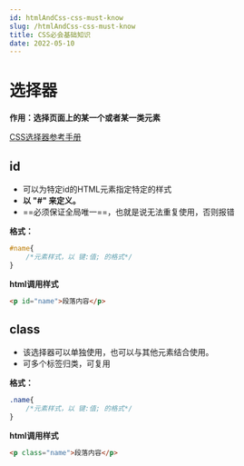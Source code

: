 ```yaml
---
id: htmlAndCss-css-must-know
slug: /htmlAndCss-css-must-know
title: CSS必会基础知识
date: 2022-05-10
---
```

# 选择器

**作用：选择页面上的某一个或者某一类元素**

[CSS选择器参考手册](https://www.w3school.com.cn/cssref/css_selectors.asp)

## id

* 可以为特定id的HTML元素指定特定的样式
* **以 "#" 来定义。**
* ==必须保证全局唯一==，也就是说无法重复使用，否则报错

**格式：**

````css
#name{
    /*元素样式，以 键:值; 的格式*/
}
````

**html调用样式**

````html
<p id="name">段落内容</p>
````



## class

* 该选择器可以单独使用，也可以与其他元素结合使用。
* 可多个标签归类，可复用

**格式：**

````css
.name{
    /*元素样式，以 键:值; 的格式*/
}
````

**html调用样式**

````html
<p class="name">段落内容</p>
````



